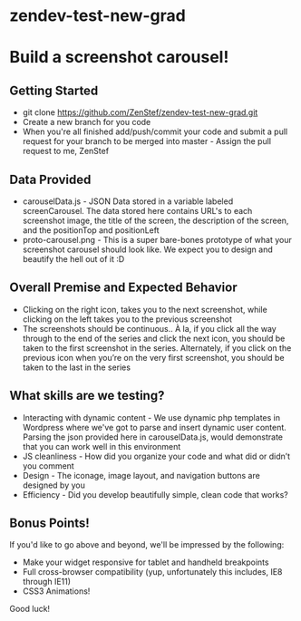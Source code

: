 zendev-test-new-grad
====================

# Build a screenshot carousel!

## Getting Started
- git clone https://github.com/ZenStef/zendev-test-new-grad.git
- Create a new branch for you code
- When you're all finished add/push/commit your code and submit a pull request for your branch to be merged into master
- Assign the pull request to me, ZenStef

## Data Provided
- carouselData.js - JSON Data stored in a variable labeled screenCarousel. The data stored here contains URL's to each screenshot image, the title of the screen, the description of the screen, and the positionTop and positionLeft 
- proto-carousel.png - This is a super bare-bones prototype of what your screenshot carousel should look like. We expect you to design and beautify the hell out of it :D

## Overall Premise and Expected Behavior
- Clicking on the right icon, takes you to the next screenshot, while clicking on the left takes you to the previous screenshot
- The screenshots should be continuous.. À la, if you click all the way through to the end of the series and click the next icon, you should be taken to the first screenshot in the series. Alternately, if you click on the previous icon when you’re on the very first screenshot, you should be taken to the last in the series

## What skills are we testing? 
- Interacting with dynamic content - We use dynamic php templates in Wordpress where we've got to parse and insert dynamic user content. Parsing the json provided here in carouselData.js, would demonstrate that you can work well in this environment
- JS cleanliness - How did you organize your code and what did or didn’t you comment
- Design - The iconage, image layout, and navigation buttons are designed by you
- Efficiency - Did you develop beautifully simple, clean code that works? 

## Bonus Points!
If you'd like to go above and beyond, we'll be impressed by the following:
- Make your widget responsive for tablet and handheld breakpoints
- Full cross-browser compatibility (yup, unfortunately this includes, IE8 through IE11)
- CSS3 Animations!

Good luck!